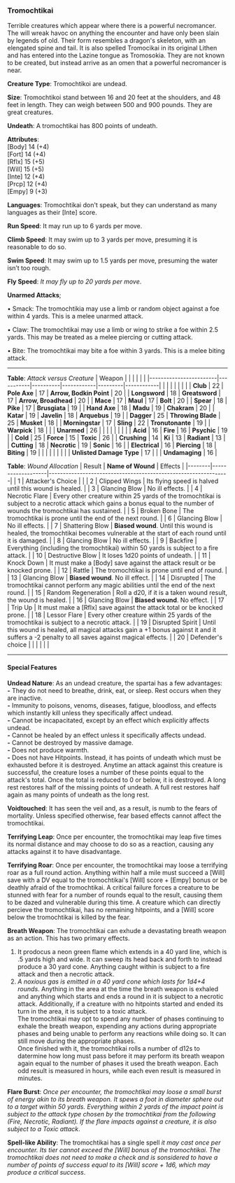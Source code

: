 ### Tromochtikai
Terrible creatures which appear where there is a powerful necromancer. The will wreak havoc on anything the encounter and have only been slain by legends of old. Their form resembles a dragon's skeleton, with an elengated spine and tail. It is also spelled Tromocikai in its original Lithen and has entered into the Lazine tongue as Tromosokia. They are not known to be created, but instead arrive as an omen that a powerful necromancer is near.

**Creature Type**: Tromochtikoi are undead.

**Size**: Tromochtikoi stand between 16 and 20 feet at the shoulders, and 48 feet in length. They can weigh between 500 and 900 pounds. They are great creatures.

**Undeath**: A tromochtikai has 800 points of undeath.

**Attributes**:  
[Body] 14 (+4)  
[Fort] 14 (+4)  
[Rflx] 15 (+5)  
[Will] 15 (+5)  
[Inte] 12 (+4)  
[Prcp] 12 (+4)  
[Empy] 9 (+3)  

**Languages**: Tromochtikai don't speak, but they can understand as many languages as their [Inte] score.

**Run Speed**: It may run up to 6 yards per move.

**Climb Speed**: It may swim up to 3 yards per move, presuming it is reasonable to do so.

**Swim Speed**: It may swim up to 1.5 yards per move, presuming the water isn’t too rough.

**Fly Speed**: *It may fly up to 20 yards per move*.

**Unarmed Attacks**;

 • Smack: The tromochtikia may use a limb or random object against a foe within 4 yards. This is a melee unarmed attack.

 • Claw: The tromochtikai may use a limb or wing to strike a foe within 2.5 yards. This may be treated as a melee piercing or cutting attack.

 • Bite: The tromochtikai may bite a foe within 3 yards. This is a melee biting attack.

---------------------

**Table**: *Attack versus Creature*
| Weapon                 |          |            |         |            |         |
|------------------------|-----------|----------|------------|---------|------------|
|                            |        |                    |        |                            |         |
| **Club**                   | 22     | **Pole Axe**       | 17     | **Arrow, Bodkin Point**    | 20    |
| **Longsword**              | 18     | **Greatsword**     | 17     | **Arrow, Broadhead**       | 20    |
| **Mace**                   | 17     | **Maul**           | 17     | **Bolt**                   | 20    |
| **Spear**                  | 18     | **Pike**           | 17     | **Brusgiata**              | 19    |
| **Hand Axe**               | 18     | **Madu**           | 19     | **Chakram**                | 20    |
| **Katar**                  | 19     | **Javelin**        | 18     | **Arquebus**               | 19    |
| **Dagger**                 | 25     | **Throwing Blade** | 25     | **Musket**                 | 18    |
| **Morningstar**            | 17     | **Sling**          | 22     | **Tronutonante**           | 19    |
| **Warpick**                | 18     |                    |        | **Unarmed**                | 26    |
|                            |        |                    |        |                            |        |
| **Acid**                   | 16     | **Fire**           | 16     | **Psychic**                | 19     |
| **Cold**                   | 25     | **Force**          | 15     | **Toxic**                  | 26     |
| **Crushing**               | 14     | **Ki**             | 13     | **Radiant**                | 13     |
| **Cutting**                | 18     | **Necrotic**       | 19     | **Sonic**                  | 16    |
| **Electrical**             | 16     | **Piercing**       | 18     | **Biting**                 | 19    |
|                            |        |                    |        |                            |        |
| **Unlisted Damage Type**   | 17     |                    |        | **Undamaging**             | 16 |

**Table**: *Wound Allocation*
| Result | **Name of Wound** | Effects                                                        |
|--------|-------------------|----------------------------------------------------------------|
|   1    | Attacker's Choice |                                                                |
|   2    | Clipped Wings     | Its flying speed is halved until this wound is healed.      |
|   3    | Glancing Blow     | No ill effects. |
|   4    | Necrotic Flare    | Every other creature within 25 yards of the tromochtikai is subject to a necrotic attack which gains a bonus equal to the number of wounds the tromochtikai has sustained. |
|   5    | Broken Bone       | The tromochtikai is prone until the end of the next round. |
|   6    | Glancing Blow     | No ill effects. |
|   7    | Shattering Blow  | **Biased wound**. Until this wound is healed, the tromochtikai becomes vulnerable at the start of each round until it is damaged. |
|   8    | Glancing Blow     | No ill effects.                                     |
|   9    | Backfire          | Everything (including the tromochtikai) within 50 yards is subject to a fire attack. |
|   10   | Destructive Blow  | It loses 1d20 points of undeath. |
|   11   | Knock Down        | It must make a [Body] save against the attack result or be knocked prone. |
|   12   | Rattle            | The tromochtikai is prone until end of round. |
|   13   | Glancing Blow     | **Biased wound**. No ill effect. |
|   14   | Disrupted         | The tromochtikai cannot perform any magic abilities until the end of the next round. |
|   15   | Random Regeneration | Roll a d20, if it is a taken wound result, the wound is healed. |
|   16   | Glancing Blow     | **Biased wound**. No effect. |
|   17   | Trip Up           | It must make a [Rflx] save against the attack total or be knocked prone.               |
|   18   | Lessor Flare      | Every other creature within 25 yards of the tromochtikai is subject to a necrotic attack. |
|   19   | Disrupted Spirit  | Until this wound is healed, all magical attacks gain a +1 bonus against it and it suffers a -2 penalty to all saves against magical effects. |
|   20   | Defender's choice |                                   |
|        |                                                |                                   |

---------------------

#### Special Features

**Undead Nature**: As an undead creature, the spartai has a few advantages:  
**-** They do not need to breathe, drink, eat, or sleep. Rest occurs when they are inactive.  
**-** Immunity to poisons, venoms, diseases, fatigue, bloodloss, and effects which instantly kill unless they specifically affect undead.  
**-** Cannot be incapacitated, except by an effect which explicitly affects undead.  
**-** Cannot be healed by an effect unless it specifically affects undead.  
**-** Cannot be destroyed by massive damage.  
**-** Does not produce warmth.  
**-** Does not have Hitpoints. Instead, it has points of undeath which must be exhausted before it is destroyed. Anytime an attack against this creature is successful, the creature loses a number of these points equal to the attack's total. Once the total is reduced to 0 or below, it is destroyed. A long rest restores half of the missing points of undeath. A full rest restores half again as many points of undeath as the long rest.

**Voidtouched**: It has seen the veil and, as a result, is numb to the fears of mortality. Unless specified otherwise, fear based effects cannot affect the tromochtikai.

**Terrifying Leap**: Once per encounter, the tromochtikai may leap five times its normal distance and may choose to do so as a reaction, causing any attacks against it to have disadvantage.

**Terrifying Roar**: Once per encounter, the tromochtikai may loose a terrifying roar as a full round action. Anything within half a mile must succeed a [Will] save with a DV equal to the tromochtikai's [Will] score + [Empy] bonus or be deathly afraid of the tromochtikai. A critical failure forces a creature to be stunned with fear for a number of rounds equal to the result, causing them to be dazed and vulnerable during this time. A creature which can directly percieve the tromochtikai, has no remaining hitpoints, and a [Will] score below the tromochtikai is killed by the fear.

**Breath Weapon**: The tromochtikai can exhude a devastating breath weapon as an action. This has two primary effects.  
1) It prodocus a neon green flame which extends in a 40 yard line, which is .5 yards high and wide. It can sweep its head back and forth to instead produce a 30 yard cone. Anything caught within is subject to a fire attack and then a necrotic attack.
2) *A noxious gas is emitted in a 40 yard cone which lasts for 1d4+4 rounds*. Anything in the area at the time the breath weapon is exhaled and anything which starts and ends a round in it is subject to a necrotic attack. Additionally, if a creature with no hitpoints started and ended its turn in the area, it is subject to a toxic attack.  
The tromochtikai may opt to spend any number of phases continuing to exhale the breath weapon, expending any actions during appropriate phases and being unable to perform any reactions while doing so. It can still move during the appropriate phases.  
Once finished with it, the tromochtikai rolls a number of d12s to datermine how long must pass before it may perform its breath weapon again equal to the number of phases it used the breath weapon. Each odd result is measured in hours, while each even result is measured in minutes.

**Flare Burst**: *Once per encounter, the tromochtikai may loose a small burst of energy akin to its breath weapon. It spews a foot in diameter sphere out to a target within 50 yards. Everything within 2 yards of the impact point is subject to the attack type chosen by the tromochtikai from the following (Fire, Necrotic, Radiant). If the flare impacts against a creature, it is also subject to a Toxic attack*.

**Spell-like Ability**: The tromochtikai has a single spell *it may cast once per encounter. Its tier cannot exceed the [Will] bonus of the tromochtikai. The tromochtikai does not need to make a check and is sonsidered to have a number of points of success equal to its [Will] score + 1d6, which may produce a critical success*.
